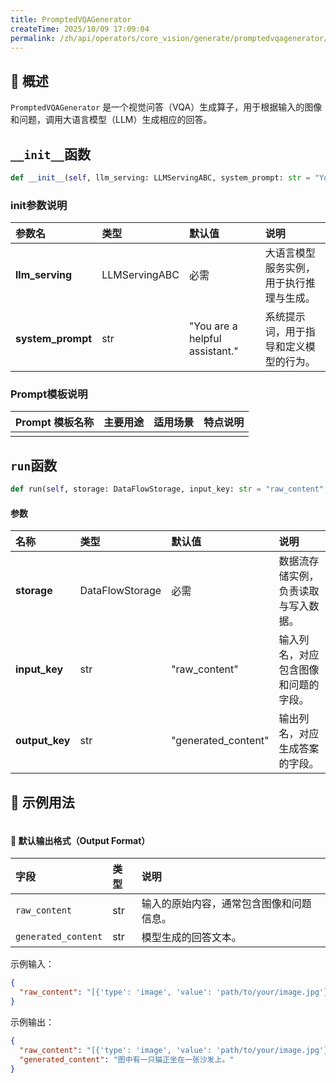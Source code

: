 ```yaml
---
title: PromptedVQAGenerator
createTime: 2025/10/09 17:09:04
permalink: /zh/api/operators/core_vision/generate/promptedvqagenerator/
---
```


## 📘 概述

`PromptedVQAGenerator` 是一个视觉问答（VQA）生成算子，用于根据输入的图像和问题，调用大语言模型（LLM）生成相应的回答。

## `__init__`函数

```python
def __init__(self, llm_serving: LLMServingABC, system_prompt: str = "You are a helpful assistant."):
```

### init参数说明

| 参数名          | 类型            | 默认值                             | 说明                                   |
| :-------------- | :-------------- | :--------------------------------- | :------------------------------------- |
| **llm_serving** | LLMServingABC   | 必需                               | 大语言模型服务实例，用于执行推理与生成。 |
| **system_prompt** | str             | "You are a helpful assistant."     | 系统提示词，用于指导和定义模型的行为。   |

### Prompt模板说明

| Prompt 模板名称 | 主要用途 | 适用场景 | 特点说明 |
| --------------- | -------- | -------- | -------- |
|                 |          |          |          |

## `run`函数

```python
def run(self, storage: DataFlowStorage, input_key: str = "raw_content", output_key: str = "generated_content")
```

#### 参数

| 名称         | 类型            | 默认值                | 说明                               |
| :----------- | :-------------- | :-------------------- | :--------------------------------- |
| **storage**  | DataFlowStorage | 必需                  | 数据流存储实例，负责读取与写入数据。 |
| **input_key**  | str             | "raw_content"         | 输入列名，对应包含图像和问题的字段。 |
| **output_key** | str             | "generated_content"   | 输出列名，对应生成答案的字段。       |

## 🧠 示例用法

```python

```

#### 🧾 默认输出格式（Output Format）

| 字段                | 类型 | 说明                                             |
| :------------------ | :--- | :----------------------------------------------- |
| `raw_content`       | str  | 输入的原始内容，通常包含图像和问题信息。         |
| `generated_content` | str  | 模型生成的回答文本。                             |

示例输入：

```json
{
  "raw_content": "[{'type': 'image', 'value': 'path/to/your/image.jpg'}, {'type': 'text', 'value': '图中有什么？'}]"
}
```

示例输出：

```json
{
  "raw_content": "[{'type': 'image', 'value': 'path/to/your/image.jpg'}, {'type': 'text', 'value': '图中有什么？'}]",
  "generated_content": "图中有一只猫正坐在一张沙发上。"
}
```
